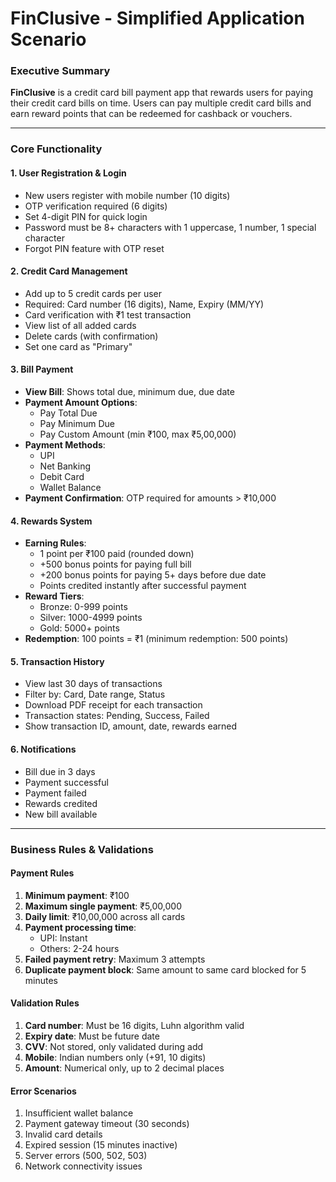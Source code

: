 # FinClusive - Simplified Application Scenario

### Executive Summary
**FinClusive** is a credit card bill payment app that rewards users for paying their credit card bills on time. Users can pay multiple credit card bills and earn reward points that can be redeemed for cashback or vouchers.

---

### Core Functionality

#### 1. **User Registration & Login**
- New users register with mobile number (10 digits)
- OTP verification required (6 digits)
- Set 4-digit PIN for quick login
- Password must be 8+ characters with 1 uppercase, 1 number, 1 special character
- Forgot PIN feature with OTP reset

#### 2. **Credit Card Management**
- Add up to 5 credit cards per user
- Required: Card number (16 digits), Name, Expiry (MM/YY)
- Card verification with ₹1 test transaction
- View list of all added cards
- Delete cards (with confirmation)
- Set one card as "Primary"

#### 3. **Bill Payment**
- **View Bill**: Shows total due, minimum due, due date
- **Payment Amount Options**:
  - Pay Total Due
  - Pay Minimum Due
  - Pay Custom Amount (min ₹100, max ₹5,00,000)
- **Payment Methods**:
  - UPI
  - Net Banking
  - Debit Card
  - Wallet Balance
- **Payment Confirmation**: OTP required for amounts > ₹10,000

#### 4. **Rewards System**
- **Earning Rules**:
  - 1 point per ₹100 paid (rounded down)
  - +500 bonus points for paying full bill
  - +200 bonus points for paying 5+ days before due date
  - Points credited instantly after successful payment
- **Reward Tiers**:
  - Bronze: 0-999 points
  - Silver: 1000-4999 points  
  - Gold: 5000+ points
- **Redemption**: 100 points = ₹1 (minimum redemption: 500 points)

#### 5. **Transaction History**
- View last 30 days of transactions
- Filter by: Card, Date range, Status
- Download PDF receipt for each transaction
- Transaction states: Pending, Success, Failed
- Show transaction ID, amount, date, rewards earned

#### 6. **Notifications**
- Bill due in 3 days
- Payment successful
- Payment failed
- Rewards credited
- New bill available

---

### Business Rules & Validations

#### Payment Rules
1. **Minimum payment**: ₹100
2. **Maximum single payment**: ₹5,00,000
3. **Daily limit**: ₹10,00,000 across all cards
4. **Payment processing time**: 
   - UPI: Instant
   - Others: 2-24 hours
5. **Failed payment retry**: Maximum 3 attempts
6. **Duplicate payment block**: Same amount to same card blocked for 5 minutes

#### Validation Rules
1. **Card number**: Must be 16 digits, Luhn algorithm valid
2. **Expiry date**: Must be future date
3. **CVV**: Not stored, only validated during add
4. **Mobile**: Indian numbers only (+91, 10 digits)
5. **Amount**: Numerical only, up to 2 decimal places

#### Error Scenarios
1. Insufficient wallet balance
2. Payment gateway timeout (30 seconds)
3. Invalid card details
4. Expired session (15 minutes inactive)
5. Server errors (500, 502, 503)
6. Network connectivity issues